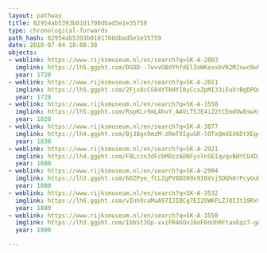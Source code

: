 ```yaml
---
layout: pathway
title: 82954ab5393b0101708dbad5e1e35759
type: chronological-forwards
path_hash: 82954ab5393b0101708dbad5e1e35759
date: 2018-07-04 18:08:38
objects:
- weblink: https://www.rijksmuseum.nl/en/search?q=SK-A-2003
  imglink: https://lh5.ggpht.com/DGOD--7wvvOBdYhfdElZoWKexxbVR2MJswc0w9xNRZqXzcvHZTXiOd-WoaK4uFPvObXcfp9VWQrE0YZ4GcdRvm4G7w=s200
  year: 1720
- weblink: https://www.rijksmuseum.nl/en/search?q=SK-A-2011
  imglink: https://lh5.ggpht.com/2Fjx8cCG84YTkHYI8yCcxZpMI33iEuVrBgDPOq4hLygxwzeTygJhqu5x5jkkq6pXR6EmokUeUz7RAenJVo2bHJr2aAs=s200
  year: 1720
- weblink: https://www.rijksmuseum.nl/en/search?q=SK-A-1558
  imglink: https://lh5.ggpht.com/RspKLr9mLAhvY_AAVLTSJE4iZ2tCEmdOw8swXs2MdQyJ2yV4887SO5x3cw-2AWXwmVFHkbiIaaaqInEsOCEvkoS3kok=s200
  year: 1828
- weblink: https://www.rijksmuseum.nl/en/search?q=SK-A-3877
  imglink: https://lh4.ggpht.com/Bj38gn9mzM-zRmTXIguGR-lOTxQmXEX6DtXEg4iIxDjmkIVQpzTKabuc2ZQjZ65bwUgUZHMwLcY4GwiY8d-oAbbkkg=s200
  year: 1830
- weblink: https://www.rijksmuseum.nl/en/search?q=SK-A-2921
  imglink: https://lh4.ggpht.com/F8Lczn3dFcbM0zzADNFyslnSEIqvqvBHYCU4OJDjqjnC-8PyN2BMRD0QM734Mq_Et1MP2YFycIkhfAKzToSs2Mg9xNrD=s200
  year: 1880
- weblink: https://www.rijksmuseum.nl/en/search?q=SK-A-2994
  imglink: https://lh3.ggpht.com/6DZPye_fCLZgPV8DIN9x9I6Vsj5DQh0rPcyGuhESKwwA7OSpEToW_3-qH2ag7qRBJPG_Mu1O1v12CEeTxeWooHAz4uc=s200
  year: 1880
- weblink: https://www.rijksmuseum.nl/en/search?q=SK-A-3532
  imglink: https://lh6.ggpht.com/vInh9raMuA97IJIBCg7EI2OWKFLZJOI3t19RxVxyZLkebd973FnJHycp_slhxWHPNxHNDPevDgnCuFgPtzQWUAocwak=s200
  year: 1880
- weblink: https://www.rijksmuseum.nl/en/search?q=SK-A-3550
  imglink: https://lh3.ggpht.com/IbbSt3Qp-xxiFR46OvJ8oF0nUhRFtanEqz7-gAYy0-_aVrTeYNVZcf2hrLq0UnZCmnvyYTSIuPC1JVMrIgxm4_M4jTE=s200
  year: 1880

---
```

